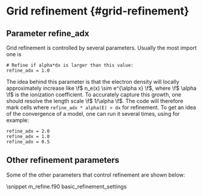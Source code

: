 # Grid refinement {#grid-refinement}

## Parameter refine_adx
Grid refinement is controlled by several parameters. Usually the most import one is

    # Refine if alpha*dx is larger than this value:
    refine_adx = 1.0

The idea behind this parameter is that the electron density will locally approximately increase like \f$ n_e(x) \sim e^{\alpha x} \f$, where \f$ \alpha \f$ is the ionization coefficient. To accurately capture this growth, one should resolve the length scale \f$ 1/\alpha \f$. The code will therefore mark cells where `refine_adx * alpha(E) > dx` for refinement. To get an idea of the convergence of a model, one can run it several times, using for example:

    refine_adx = 2.0
    refine_adx = 1.0
    refine_adx = 0.5

## Other refinement parameters

Some of the other parameters that control refinement are shown below:

\snippet m_refine.f90 basic_refinement_settings

